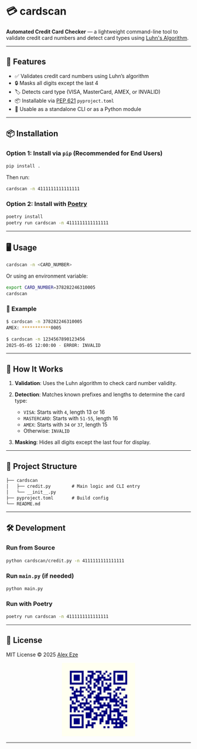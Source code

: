 
# 💳 cardscan

**Automated Credit Card Checker** — a lightweight command-line tool to validate credit card numbers and detect card types using [Luhn's Algorithm](https://en.wikipedia.org/wiki/Luhn_algorithm).

---

## 🚀 Features

* ✅ Validates credit card numbers using Luhn’s algorithm
* 🔒 Masks all digits except the last 4
* 🏷️ Detects card type (VISA, MasterCard, AMEX, or INVALID)
* 📦 Installable via [PEP 621](https://peps.python.org/pep-0621/) `pyproject.toml`
* 🧪 Usable as a standalone CLI or as a Python module

---

## 📦 Installation

### Option 1: Install via `pip` (Recommended for End Users)

```bash
pip install .
```

Then run:

```bash
cardscan -n 4111111111111111
```

### Option 2: Install with [Poetry](https://python-poetry.org/)

```bash
poetry install
poetry run cardscan -n 4111111111111111
```

---

## 🖥️ Usage

```bash
cardscan -n <CARD_NUMBER>
```

Or using an environment variable:

```bash
export CARD_NUMBER=378282246310005
cardscan
```

### 🧾 Example

```bash
$ cardscan -n 378282246310005
AMEX: ***********0005
```

```bash
$ cardscan -n 1234567890123456
2025-05-05 12:00:00 - ERROR: INVALID
```

---

## 🧠 How It Works

1. **Validation**: Uses the Luhn algorithm to check card number validity.
2. **Detection**: Matches known prefixes and lengths to determine the card type:

   * `VISA`: Starts with `4`, length 13 or 16
   * `MASTERCARD`: Starts with `51-55`, length 16
   * `AMEX`: Starts with `34` or `37`, length 15
   * Otherwise: `INVALID`
3. **Masking**: Hides all digits except the last four for display.

---

## 📁 Project Structure

```.
├── cardscan
│   ├── credit.py        # Main logic and CLI entry
│   └── __init__.py
├── pyproject.toml       # Build config
└── README.md
```

---

## 🛠️ Development

### Run from Source

```bash
python cardscan/credit.py -n 4111111111111111
```

### Run `main.py` (if needed)

```bash
python main.py
```

### Run with Poetry

```bash
poetry run cardscan -n 4111111111111111
```

---

## 📄 License

MIT License © 2025 [Alex Eze](mailto:ialexeze@gmail.com)

<div align="center">
  <img src="./cardscan/qr.png" alt="Alex QR Code" width="200"/>
</div>

---
